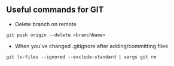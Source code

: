 ## Useful commands for GIT

* Delete branch on remote

```git push origin --delete <branchName>```

* When you've changed .gitignore after adding/committing files

```git ls-files --ignored --exclude-standard | xargs git rm```
